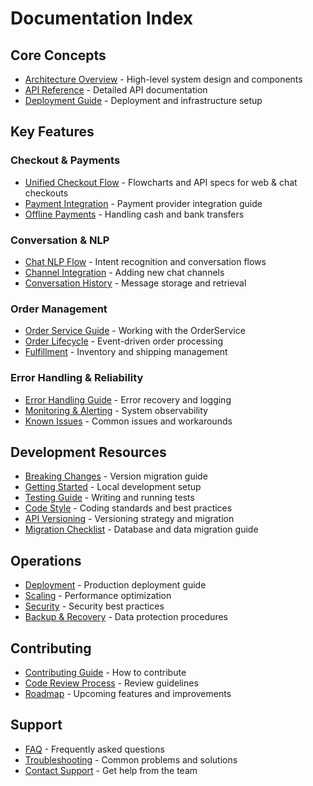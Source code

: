 # Documentation Index

## Core Concepts

- [Architecture Overview](./architecture.md) - High-level system design and components
- [API Reference](./api/index.md) - Detailed API documentation
- [Deployment Guide](./deployment.md) - Deployment and infrastructure setup

## Key Features

### Checkout & Payments

- [Unified Checkout Flow](./guides/checkout_flow.md) - Flowcharts and API specs for web & chat checkouts
- [Payment Integration](./guides/payment_integration.md) - Payment provider integration guide
- [Offline Payments](./guides/offline_payments.md) - Handling cash and bank transfers

### Conversation & NLP

- [Chat NLP Flow](./guides/chat_nlp_flow.md) - Intent recognition and conversation flows
- [Channel Integration](./guides/channel_metadata_guide.md) - Adding new chat channels
- [Conversation History](./guides/conversation_history.md) - Message storage and retrieval

### Order Management

- [Order Service Guide](./guides/order_service_guide.md) - Working with the OrderService
- [Order Lifecycle](./api/order_lifecycle.md) - Event-driven order processing
- [Fulfillment](./guides/fulfillment_guide.md) - Inventory and shipping management

### Error Handling & Reliability

- [Error Handling Guide](./guides/error_handling.md) - Error recovery and logging
- [Monitoring & Alerting](./guides/monitoring_guide.md) - System observability
- [Known Issues](./guides/known_issues.md) - Common issues and workarounds

## Development Resources

- [Breaking Changes](./breaking_changes.md) - Version migration guide
- [Getting Started](./getting_started.md) - Local development setup
- [Testing Guide](./testing.md) - Writing and running tests
- [Code Style](./code_style.md) - Coding standards and best practices
- [API Versioning](./api/api_versioning.md) - Versioning strategy and migration
- [Migration Checklist](./guides/migration_checklist.md) - Database and data migration guide

## Operations

- [Deployment](./deployment.md) - Production deployment guide
- [Scaling](./scaling.md) - Performance optimization
- [Security](./security.md) - Security best practices
- [Backup & Recovery](./backup_recovery.md) - Data protection procedures

## Contributing

- [Contributing Guide](../CONTRIBUTING.md) - How to contribute
- [Code Review Process](./code_review.md) - Review guidelines
- [Roadmap](./roadmap.md) - Upcoming features and improvements

## Support

- [FAQ](./faq.md) - Frequently asked questions
- [Troubleshooting](./troubleshooting.md) - Common problems and solutions
- [Contact Support](mailto:support@example.com) - Get help from the team
